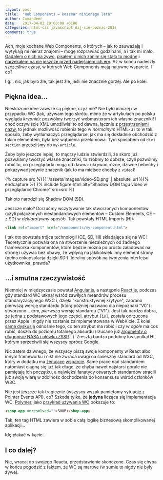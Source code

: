 ```yaml
---
layout: post
title:  "Web Components – koszmar minionego lata"
author: Comandeer
date:   2017-04-02 19:00:00 +0100
categories: html-css javascript daj-sie-poznac-2017
comments: true
---
```


Ach, moje kochane Web Components, o których – jak to zauważają i wytykają mi nieraz znajomi – mogę rozprawiać godzinami, a i tak mi mało. [Gadałem o nich na żywo](http://comandeer.github.io/web-components-slides/), [pisałem o nich zanim się stało to modne](http://webroad.pl/javascript/3505-web-components) i [narzekałem na nie jeszcze przed nadejściem ich ery](http://tutorials.comandeer.pl/polymer.html). Aż w końcu nadeszły szczęśliwe czasy, w których Web Components mają natywne wsparcie. I co?

I g… nic, jak było źle, tak jest źle, jeśli nie znacznie gorzej. Ale po kolei.

## Piękna idea…

Nieskażone idee zawsze są piękne, czyż nie? Nie było inaczej i w przypadku WC (tak, używam tego skrótu, mimo że w artykułach po polsku wygląda _krypnie_): pozwólmy tworzyć webmasterom ich własne znaczniki! I choć oczywiście XML umożliwiał to od dawna, łącznie z [przestrzeniami nazw](https://developer.mozilla.org/en/docs/Namespaces), to jednak możliwość robienia tego w _normalnym_ HTML-u i to w taki sposób, żeby wytłumaczyć przeglądarce, jak ma się dokładnie obchodzić z takim elementem, była bez wątpienia przełomowa. Tym sposobem od `div` i `section` przeszliśmy do `my-article`.

Żeby było jeszcze lepiej, to mądrzy ludzie stwierdzili, że skoro już pozwalamy tworzyć własne znaczniki, to zróbmy to dobrze, czyli pozwólmy robić to, co przeglądarki mogą od dawna: ukrywać różne, dziwne bebechy i pokazywać jedynie znacznik (jak to ma miejsce choćby z `video`)!

{% capture src %}{{ '/assets/images/video-SD.png' | absolute_url }}{% endcapture %}
{% include figure.html alt="Shadow DOM tagu video w przeglądarce Chrome" src=src %}

Tak oto narodził się Shadow DOM (SD).

Jeszcze mało? Dorzućmy wczytywanie tak stworzonych komponentów (czyli połączonych niestandardowych elementów – Custom Elements, CE – z SD) w _deklaratywny_ sposób. Tak powstały HTML Imports (HI):

```html
<link rel="import" href="/components/my-component.html">
```

I tak oto powstała trójca technologii (CE, SD, HI) składająca się na WC! Teoretycznie pozwala ona na stworzenie niezależnych od żadnego frameworka komponentów, które będzie można po prostu załadować na stronę i używać bez obawy, że wpłyną na jakikolwiek inny element strony (pełna enkapsulacja dzięki SD!). Idealny sposób na tworzenia interfejsu użytkownika, prawda?

## …i smutna rzeczywistość

Niemniej w międzyczasie powstał [Angular.js](http://www.webkrytyk.pl/2014/12/12/moja-prawda-o-angular-js/), a następnie [React.js](https://facebook.github.io/react/), podczas gdy standard WC utknął wśród zawiłych meandrów procesu standaryzacyjnego W3C i, dzięki "konstruktywnej krytyce", zaorano pierwszą wersję standardu (którą później nazwano dla niepoznaki "V0") i stworzono… erm, _pierwszą_ wersję standardu ("V1"). Jest tak bardzo dobra, że jedna z podstawowych jego części, atrybut `[is]`, została odrzucona przez Apple i nigdy nie zostanie zaimplementowana w WebKicie. Z kolei  [sama dyskusja](https://github.com/w3c/webcomponents/issues/509) odnośnie tego, co ten atrybut ma robić i czy _w ogóle_ ma coś robić, doszła do poziomu totalnego absurdu (rzucano już [argumenty o długopisie NASA i ołówku ZSSR](https://github.com/w3c/webcomponents/issues/509#issuecomment-265542471)…). Zresztą bardzo podobny los spotkał HI, którym sprzeciwili się wszyscy oprócz Google.

Nic zatem dziwnego, że wszyscy piszą swoje komponenty w React albo innym frameworku i nikt nie zwraca uwagi na śmieszny standard od W3C, który w dodatku ma [żenujące](http://caniuse.com/#feat=custom-elementsv1) [wsparcie](http://caniuse.com/#feat=shadowdomv1). Same prace nad standardem natomiast ciągną się już tak długo, że chyba nawet najstarsi górale nie pamiętają ich początku, a najwięksi fanatycy otwartych standardów stracili już swoją wiarę w zdolnośc dochodzenia do konsensusu wśród członków W3C.

Nie jest jeszcze tak tragicznie (wszyscy wszak pamiętamy sytuację z Pointer Events API), co? Szkoda tylko, że **jedyna** licząca się implementacja WC, [Polymer](https://www.polymer-project.org/), jako [przykład używania WC](https://shop.polymer-project.org/) pokazuje to:

```html
<shop-app unresolved="">SHOP</shop-app>
```

Tak, ten tag HTML zawiera w sobie całą logikę biznesową skomplikowanej aplikacji…

Idę płakać w kącie.

## I co dalej?

Nic, wracaj do swojego Reacta, przedstawienie skończone. Czas się chyba w końcu pogodzić z faktem, że WC są martwe (w sumie to nigdy nie były żywe).

